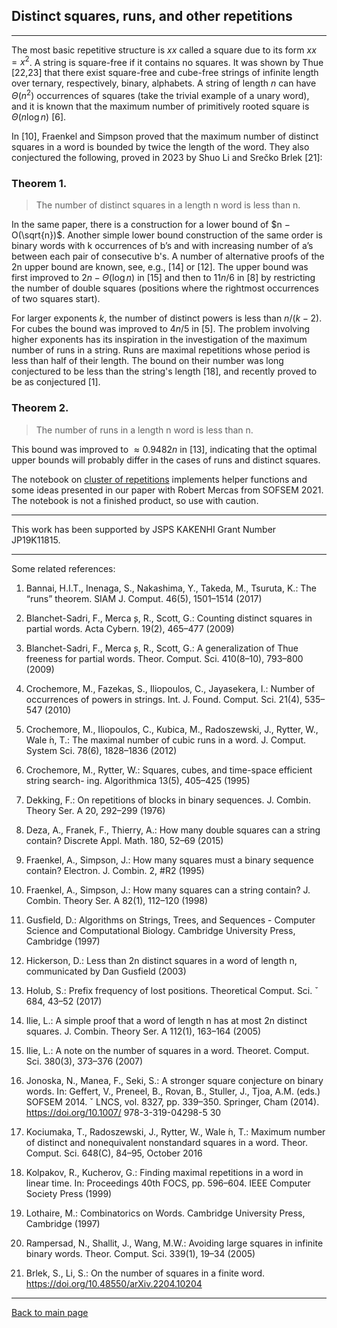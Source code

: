 ## Distinct squares, runs, and other repetitions

___

The most basic repetitive structure is $xx$ called a square due to its form $xx = x^2$. A string is square-free if it contains no squares. It was shown by Thue [22,23] that there exist square-free and cube-free strings of infinite length over ternary, respectively, binary, alphabets. A string of length $n$ can have $\Theta(n^2)$ occurrences of squares (take the trivial example of a unary word), and it is known that the maximum number of primitively rooted square is $\Theta(n \log n)$ [6]. 

In [10], Fraenkel and Simpson proved that the maximum number of distinct squares in a word is bounded by twice the length of the word. They also conjectured the following, proved in 2023 by Shuo Li and Srečko Brlek [21]:

### Theorem 1. 
> The number of distinct squares in a length n word is less than n.

In the same paper, there is a construction for a lower bound of $n − O(\sqrt{n})$. Another simple lower bound construction of the same order is binary words with k occurrences of b’s and with increasing number of a’s between each pair of consecutive b's. A number of alternative proofs of the 2n upper bound are known, see, e.g., [14] or [12]. The upper
bound was first improved to $2n − \Theta(\log n)$ in [15] and then to $11n/6$ in [8] by restricting the number of double squares (positions where the rightmost occurrences of two squares start). 

For larger exponents $k$, the number of distinct powers is less than $n/(k−2)$. For cubes the bound was improved to $4n/5$ in [5]. The problem involving higher exponents has its
inspiration in the investigation of the maximum number of runs in a string. Runs are maximal repetitions whose period is less than half of their length. The bound on their number was long conjectured to be less than the string's length [18], and recently proved to be as conjectured [1].

### Theorem 2. 
> The number of runs in a length n word is less than n.

This bound was improved to $≈ 0.9482n$ in [13], indicating that the optimal upper bounds will probably differ in the cases of runs and distinct squares.



The notebook on [cluster of repetitions](https://github.com/szfazekas/Combinatorics-on-Words/blob/master/clusters.ipynb) implements helper functions and some ideas presented in our paper with Robert Mercas from SOFSEM 2021. The notebook is not a finished product, so use with caution.
___
This work has been supported by JSPS KAKENHI Grant Number JP19K11815.
___
Some related references:

1. Bannai, H.I.T., Inenaga, S., Nakashima, Y., Takeda, M., Tsuruta, K.: The “runs”
theorem. SIAM J. Comput. 46(5), 1501–1514 (2017)

2. Blanchet-Sadri, F., Merca ̧s, R., Scott, G.: Counting distinct squares in partial
words. Acta Cybern. 19(2), 465–477 (2009)

3. Blanchet-Sadri, F., Merca ̧s, R., Scott, G.: A generalization of Thue freeness for
partial words. Theor. Comput. Sci. 410(8–10), 793–800 (2009)

4. Crochemore, M., Fazekas, S., Iliopoulos, C., Jayasekera, I.: Number of occurrences
of powers in strings. Int. J. Found. Comput. Sci. 21(4), 535–547 (2010)

5. Crochemore, M., Iliopoulos, C., Kubica, M., Radoszewski, J., Rytter, W., Wale ́n,
T.: The maximal number of cubic runs in a word. J. Comput. System Sci. 78(6),
1828–1836 (2012)

6. Crochemore, M., Rytter, W.: Squares, cubes, and time-space efficient string search-
ing. Algorithmica 13(5), 405–425 (1995)

7. Dekking, F.: On repetitions of blocks in binary sequences. J. Combin. Theory Ser.
A 20, 292–299 (1976)

8. Deza, A., Franek, F., Thierry, A.: How many double squares can a string contain?
Discrete Appl. Math. 180, 52–69 (2015)

9. Fraenkel, A., Simpson, J.: How many squares must a binary sequence contain?
Electron. J. Combin. 2, #R2 (1995)

10. Fraenkel, A., Simpson, J.: How many squares can a string contain? J. Combin.
Theory Ser. A 82(1), 112–120 (1998)

11. Gusfield, D.: Algorithms on Strings, Trees, and Sequences - Computer Science and
Computational Biology. Cambridge University Press, Cambridge (1997)

12. Hickerson, D.: Less than 2n distinct squares in a word of length n, communicated
by Dan Gusfield (2003)

13. Holub, S.: Prefix frequency of lost positions. Theoretical Comput. Sci. ˇ 684, 43–52
(2017)

14. Ilie, L.: A simple proof that a word of length n has at most 2n distinct squares. J.
Combin. Theory Ser. A 112(1), 163–164 (2005)

15. Ilie, L.: A note on the number of squares in a word. Theoret. Comput. Sci. 380(3),
373–376 (2007)

16. Jonoska, N., Manea, F., Seki, S.: A stronger square conjecture on binary words. In:
Geffert, V., Preneel, B., Rovan, B., Stuller, J., Tjoa, A.M. (eds.) SOFSEM 2014. ˇ
LNCS, vol. 8327, pp. 339–350. Springer, Cham (2014). https://doi.org/10.1007/
978-3-319-04298-5 30

17. Kociumaka, T., Radoszewski, J., Rytter, W., Wale ́n, T.: Maximum number of
distinct and nonequivalent nonstandard squares in a word. Theor. Comput. Sci.
648(C), 84–95, October 2016

18. Kolpakov, R., Kucherov, G.: Finding maximal repetitions in a word in linear time.
In: Proceedings 40th FOCS, pp. 596–604. IEEE Computer Society Press (1999)

19. Lothaire, M.: Combinatorics on Words. Cambridge University Press, Cambridge
(1997)

20. Rampersad, N., Shallit, J., Wang, M.W.: Avoiding large squares in infinite binary
words. Theor. Comput. Sci. 339(1), 19–34 (2005)

21. Brlek, S., Li, S.: On the number of squares in a finite word. https://doi.org/10.48550/arXiv.2204.10204
___
[Back to main page](https://github.com/szfazekas/szfazekas)
